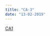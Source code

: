 ```yaml
---
title: "CA-3"
date: "13-02-2019"
---
```

<!--BEGIN ca ##-->
[CA1](https://docs.google.com/document/d/13TM3p2zq4u3cieJtIYQTnQaN7gYspyk9EIYxX0D_JgA/edit?usp=sharing)
<!--END ca ##-->



